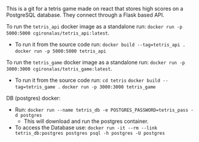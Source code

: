 This is a git for a tetris game made on react that stores high scores on a
PostgreSQL database. They connect through a Flask based API.

To run the `tetris_api` docker image as a standalone run:
`docker run -p 5000:5000 cgironalas/tetris_api:latest`.
  * To run it from the source code run:
  `docker build --tag=tetris_api .`
  `docker run -p 5000:5000 tetris_api`

To run the `tetris_game` docker image as a standalone run:
`docker run -p 3000:3000 cgironalas/tetris_game:latest`.
  * To run it from the source code run:
  `cd tetris`
  `docker build --tag=tetris_game .`
  `docker run -p 3000:3000 tetris_game`


DB (postgres) docker:
* Run: `docker run --name tetris_db -e POSTGRES_PASSWORD=tetris_pass -d postgres`
  * This will download and run the postgres container.
* To access the Database use:
`docker run -it --rm --link tetris_db:postgres postgres psql -h postgres -U postgres`

